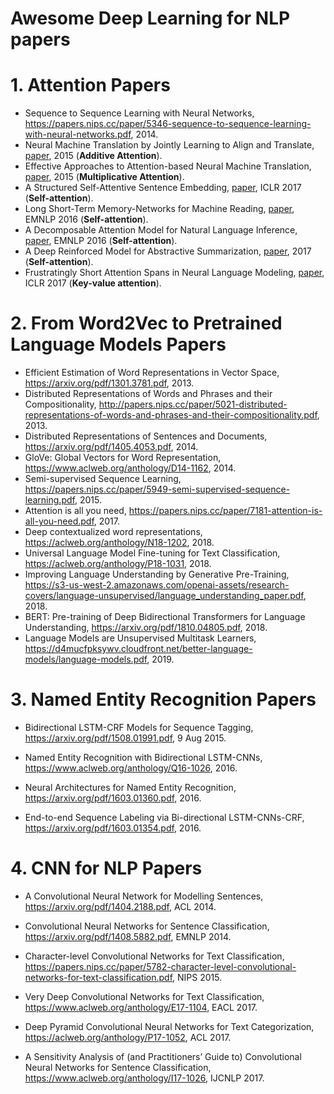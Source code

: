 # Awesome Deep Learning for NLP papers

# 1. Attention Papers
- Sequence to Sequence Learning with Neural Networks, 
https://papers.nips.cc/paper/5346-sequence-to-sequence-learning-with-neural-networks.pdf, 2014.
- Neural Machine Translation by Jointly Learning to Align and Translate, [paper](https://arxiv.org/pdf/1409.0473.pdf), 2015 (**Additive Attention**).
- Effective Approaches to Attention-based Neural Machine Translation, [paper](https://arxiv.org/pdf/1508.04025.pdf), 2015 (**Multiplicative Attention**).
- A Structured Self-Attentive Sentence Embedding, [paper](https://arxiv.org/pdf/1703.03130.pdf), ICLR 2017 (**Self-attention**).
- Long Short-Term Memory-Networks for Machine Reading, [paper](https://www.aclweb.org/anthology/D16-1053.pdf), EMNLP 2016 (**Self-attention**).
- A Decomposable Attention Model for Natural Language Inference, [paper](https://www.aclweb.org/anthology/D16-1244.pdf), EMNLP 2016 (**Self-attention**).
- A Deep Reinforced Model for Abstractive Summarization, [paper](https://arxiv.org/pdf/1705.04304.pdf), 2017 (**Self-attention**).
- Frustratingly Short Attention Spans in Neural Language Modeling, [paper](https://arxiv.org/pdf/1702.04521.pdf), ICLR 2017 (**Key-value attention**).



# 2. From Word2Vec to Pretrained Language Models Papers
- Efficient Estimation of Word Representations in Vector Space, 
https://arxiv.org/pdf/1301.3781.pdf, 2013.
- Distributed Representations of Words and Phrases and their Compositionality, 
http://papers.nips.cc/paper/5021-distributed-representations-of-words-and-phrases-and-their-compositionality.pdf, 2013.
- Distributed Representations of Sentences and Documents, 
https://arxiv.org/pdf/1405.4053.pdf, 2014.
- GloVe: Global Vectors for Word Representation, 
https://www.aclweb.org/anthology/D14-1162, 2014.
- Semi-supervised Sequence Learning, 
https://papers.nips.cc/paper/5949-semi-supervised-sequence-learning.pdf, 2015.
- Attention is all you need, 
https://papers.nips.cc/paper/7181-attention-is-all-you-need.pdf, 2017.
- Deep contextualized word representations, 
https://aclweb.org/anthology/N18-1202, 2018.
- Universal Language Model Fine-tuning for Text Classification, 
https://aclweb.org/anthology/P18-1031, 2018.
- Improving Language Understanding by Generative Pre-Training, 
https://s3-us-west-2.amazonaws.com/openai-assets/research-covers/language-unsupervised/language_understanding_paper.pdf, 2018.
- BERT: Pre-training of Deep Bidirectional Transformers for Language Understanding, 
https://arxiv.org/pdf/1810.04805.pdf, 2018.
- Language Models are Unsupervised Multitask Learners, 
https://d4mucfpksywv.cloudfront.net/better-language-models/language-models.pdf, 2019.


# 3. Named Entity Recognition Papers
- Bidirectional LSTM-CRF Models for Sequence Tagging, 
https://arxiv.org/pdf/1508.01991.pdf, 9 Aug 2015.

- Named Entity Recognition with Bidirectional LSTM-CNNs, 
https://www.aclweb.org/anthology/Q16-1026, 2016.

- Neural Architectures for Named Entity Recognition, 
https://arxiv.org/pdf/1603.01360.pdf, 2016.

- End-to-end Sequence Labeling via Bi-directional LSTM-CNNs-CRF, 
https://arxiv.org/pdf/1603.01354.pdf, 2016.

# 4. CNN for NLP Papers
- A Convolutional Neural Network for Modelling Sentences, 
https://arxiv.org/pdf/1404.2188.pdf, ACL 2014.

- Convolutional Neural Networks for Sentence Classification,
https://arxiv.org/pdf/1408.5882.pdf, EMNLP 2014.

- Character-level Convolutional Networks for Text Classification, 
https://papers.nips.cc/paper/5782-character-level-convolutional-networks-for-text-classification.pdf, NIPS 2015.

- Very Deep Convolutional Networks for Text Classification, 
https://www.aclweb.org/anthology/E17-1104, EACL 2017.

- Deep Pyramid Convolutional Neural Networks for Text Categorization, 
https://aclweb.org/anthology/P17-1052, ACL 2017.

- A Sensitivity Analysis of (and Practitioners’ Guide to) Convolutional Neural Networks for Sentence Classification,
https://www.aclweb.org/anthology/I17-1026, IJCNLP 2017.
